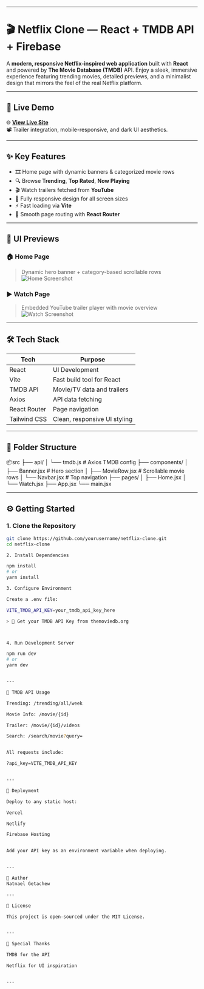 
---

# 🎬 Netflix Clone — React + TMDB API + Firebase

A **modern, responsive Netflix-inspired web application** built with **React** and powered by **The Movie Database (TMDB)** API. Enjoy a sleek, immersive experience featuring trending movies, detailed previews, and a minimalist design that mirrors the feel of the real Netflix platform.

---

## 🔗 Live Demo

🌐 **[View Live Site](https://your-netflix-clone-demo-link.com)**  
📽️ Trailer integration, mobile-responsive, and dark UI aesthetics.

---

## ✨ Key Features

- 🎞️ Home page with dynamic banners & categorized movie rows
- 🔍 Browse **Trending**, **Top Rated**, **Now Playing**
- 🎬 Watch trailers fetched from **YouTube**
- 📱 Fully responsive design for all screen sizes
- ⚡ Fast loading via **Vite**
- 🔄 Smooth page routing with **React Router**

---

## 📸 UI Previews

### 🏠 Home Page  
> Dynamic hero banner + category-based scrollable rows  
![Home Screenshot](https://your-image-link/home.jpg)

### ▶️ Watch Page  
> Embedded YouTube trailer player with movie overview  
![Watch Screenshot](https://your-image-link/watch.jpg)

---

## 🛠 Tech Stack

| Tech         | Purpose                         |
|--------------|---------------------------------|
| React        | UI Development                  |
| Vite         | Fast build tool for React       |
| TMDB API     | Movie/TV data and trailers      |
| Axios        | API data fetching               |
| React Router | Page navigation                 |
| Tailwind CSS | Clean, responsive UI styling    |

---

## 🧩 Folder Structure

📦src ├── api/ │   └── tmdb.js           # Axios TMDB config ├── components/ │   ├── Banner.jsx        # Hero section │   ├── MovieRow.jsx      # Scrollable movie rows │   └── Navbar.jsx        # Top navigation ├── pages/ │   ├── Home.jsx │   └── Watch.jsx ├── App.jsx └── main.jsx

---

## ⚙️ Getting Started

### 1. Clone the Repository

```bash
git clone https://github.com/yourusername/netflix-clone.git
cd netflix-clone

2. Install Dependencies

npm install
# or
yarn install

3. Configure Environment

Create a .env file:

VITE_TMDB_API_KEY=your_tmdb_api_key_here

> 🔑 Get your TMDB API Key from themoviedb.org



4. Run Development Server

npm run dev
# or
yarn dev


---

🔌 TMDB API Usage

Trending: /trending/all/week

Movie Info: /movie/{id}

Trailer: /movie/{id}/videos

Search: /search/movie?query=


All requests include:

?api_key=VITE_TMDB_API_KEY


---

🚀 Deployment

Deploy to any static host:

Vercel

Netlify

Firebase Hosting


Add your API key as an environment variable when deploying.


---

👤 Author
Natnael Getachew 

---

📄 License

This project is open-sourced under the MIT License.


---

🙌 Special Thanks

TMDB for the API

Netflix for UI inspiration


---


